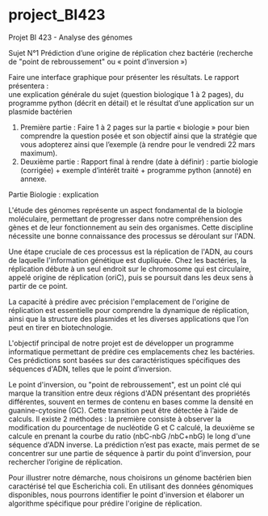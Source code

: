 # project_BI423
Projet BI 423 - Analyse des génomes

Sujet N°1 
Prédiction d’une origine de réplication chez bactérie (recherche de "point de rebroussement" ou « point d’inversion ») 

Faire une interface graphique pour présenter les résultats. Le rapport présentera :  
une explication générale du sujet (question biologique 1 à 2 pages), 
du programme python (décrit en détail) 
et le résultat d’une application sur un plasmide bactérien

1. Première partie :
Faire 1 à 2 pages sur la partie « biologie » pour bien comprendre la question posée et son objectif ainsi que la stratégie que vous adopterez ainsi que l’exemple (à rendre pour le vendredi 22 mars maximum). 
2. Deuxième partie : 
Rapport final à rendre (date à définir) : partie biologie (corrigée) + exemple d’intérêt traité + programme python (annoté) en annexe.


Partie Biologie : explication 

L'étude des génomes représente un aspect fondamental de la biologie moléculaire, permettant de progresser dans notre compréhension des gènes et de leur fonctionnement au sein des organismes. Cette discipline nécessite une bonne connaissance des processus se déroulant sur l'ADN.

Une étape cruciale de ces processus est la réplication de l'ADN, au cours de laquelle l'information génétique est dupliquée. Chez les bactéries, la réplication débute à un seul endroit sur le chromosome qui est circulaire, appelé origine de réplication (oriC), puis se poursuit dans les deux sens à partir de ce point.

La capacité à prédire avec précision l'emplacement de l'origine de réplication est essentielle pour comprendre la dynamique de réplication, ainsi que la structure des plasmides et les diverses applications que l’on peut en tirer en biotechnologie.

L'objectif principal de notre projet est de développer un programme informatique permettant de prédire ces emplacements chez les bactéries. Ces prédictions sont basées sur des caractéristiques spécifiques des séquences d'ADN, telles que le point d’inversion. 

Le point d'inversion, ou "point de rebroussement", est un point clé qui marque la transition entre deux régions d'ADN présentant des propriétés différentes, souvent en termes de contenu en bases comme la densité en guanine-cytosine (GC). 
Cette transition peut être détectée à l’aide de calculs.
Il existe 2 méthodes : la première consiste à observer la modification du pourcentage de nucléotide G et C calculé, la deuxième se calcule en prenant la courbe du ratio (nbC-nbG /nbC+nbG) le long d'une séquence d'ADN inverse. 
La prédiction n’est pas exacte, mais permet de se concentrer sur une partie de séquence à partir du point d’inversion, pour rechercher l’origine de réplication.

Pour illustrer notre démarche, nous choisirons un génome bactérien bien caractérisé tel que Escherichia coli. En utilisant des données génomiques disponibles, nous pourrons identifier le point d'inversion et élaborer un algorithme spécifique pour prédire l'origine de réplication.


